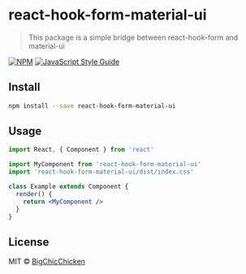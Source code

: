 # react-hook-form-material-ui

> This package is a simple bridge between react-hook-form and material-ui

[![NPM](https://img.shields.io/npm/v/react-hook-form-material-ui.svg)](https://www.npmjs.com/package/react-hook-form-material-ui) [![JavaScript Style Guide](https://img.shields.io/badge/code_style-standard-brightgreen.svg)](https://standardjs.com)

## Install

```bash
npm install --save react-hook-form-material-ui
```

## Usage

```jsx
import React, { Component } from 'react'

import MyComponent from 'react-hook-form-material-ui'
import 'react-hook-form-material-ui/dist/index.css'

class Example extends Component {
  render() {
    return <MyComponent />
  }
}
```

## License

MIT © [BigChicChicken](https://github.com/BigChicChicken)
